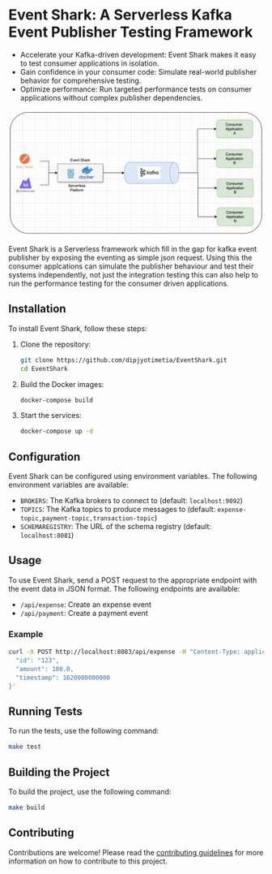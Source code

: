 # Event Shark: A Serverless Kafka Event Publisher Testing Framework

* Accelerate your Kafka-driven development: Event Shark makes it easy to test consumer applications in isolation.
* Gain confidence in your consumer code: Simulate real-world publisher behavior for comprehensive testing.
* Optimize performance: Run targeted performance tests on consumer applications without complex publisher dependencies.

<img src="./docs/assets/Architecture.png" width="800">

Event Shark is a Serverless framework which fill in the gap for kafka event publisher by exposing the eventing as simple json request.
Using this the consumer applcations can simulate the publisher behaviour and test their systems independently, not just the integration testing this can also help to run the performance testing for the consumer driven applications.

## Installation

To install Event Shark, follow these steps:

1. Clone the repository:
   ```sh
   git clone https://github.com/dipjyotimetia/EventShark.git
   cd EventShark
   ```

2. Build the Docker images:
   ```sh
   docker-compose build
   ```

3. Start the services:
   ```sh
   docker-compose up -d
   ```

## Configuration

Event Shark can be configured using environment variables. The following environment variables are available:

- `BROKERS`: The Kafka brokers to connect to (default: `localhost:9092`)
- `TOPICS`: The Kafka topics to produce messages to (default: `expense-topic,payment-topic,transaction-topic`)
- `SCHEMAREGISTRY`: The URL of the schema registry (default: `localhost:8081`)

## Usage

To use Event Shark, send a POST request to the appropriate endpoint with the event data in JSON format. The following endpoints are available:

- `/api/expense`: Create an expense event
- `/api/payment`: Create a payment event

### Example

```sh
curl -X POST http://localhost:8083/api/expense -H "Content-Type: application/json" -d '{
  "id": "123",
  "amount": 100.0,
  "timestamp": 1620000000000
}'
```

## Running Tests

To run the tests, use the following command:

```sh
make test
```

## Building the Project

To build the project, use the following command:

```sh
make build
```

## Contributing

Contributions are welcome! Please read the [contributing guidelines](docs/contributing.md) for more information on how to contribute to this project.
